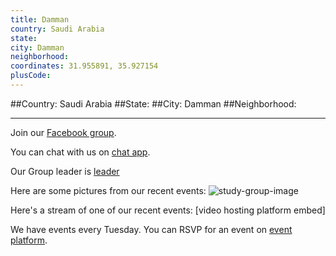 ```yaml
---
title: Damman
country: Saudi Arabia
state: 
city: Damman
neighborhood: 
coordinates: 31.955891, 35.927154
plusCode:
---
```


##Country: Saudi Arabia
##State: 
##City: Damman
##Neighborhood: 
*****
Join our [Facebook group](https://www.facebook.com/groups/free.code.camp.dammam).

You can chat with us on [chat app]().

Our Group leader is [leader]()

Here are some pictures from our recent events:
![study-group-image]()

Here's a stream of one of our recent events:
[video hosting platform embed]

We have events every Tuesday. You can RSVP for an event on [event platform]().
